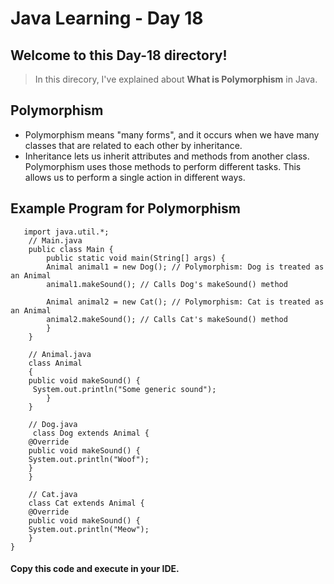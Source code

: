 # Java Learning - Day 18

## Welcome to this Day-18 directory!

>  In this direcory, I've explained about **What is Polymorphism** in Java.

## Polymorphism
- Polymorphism means "many forms", and it occurs when we have many classes that are related to each other by inheritance.
- Inheritance lets us inherit attributes and methods from another class. Polymorphism uses those methods to perform different tasks. This allows us to perform a single action in different ways.


## Example Program for Polymorphism

       import java.util.*;
        // Main.java
        public class Main {
            public static void main(String[] args) {
            Animal animal1 = new Dog(); // Polymorphism: Dog is treated as an Animal
            animal1.makeSound(); // Calls Dog's makeSound() method

            Animal animal2 = new Cat(); // Polymorphism: Cat is treated as an Animal
            animal2.makeSound(); // Calls Cat's makeSound() method
            }
        }

        // Animal.java
        class Animal 
        {
        public void makeSound() {
         System.out.println("Some generic sound");
            }
        }

        // Dog.java
         class Dog extends Animal {
        @Override
        public void makeSound() {
        System.out.println("Woof");
        }
        }

        // Cat.java
        class Cat extends Animal {
        @Override
        public void makeSound() {
        System.out.println("Meow");
        }
    }


#### Copy this code and execute in your IDE.